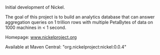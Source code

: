 Initial development of Nickel. 

The goal of this project is to build an analytics database
that can answer aggregation queries on 1 trillion rows with multiple PetaBytes of data on 
1000 machines in < 1 second.

Homepage: www.nickelproject.org

Available at Maven Central: "org.nickelproject:nickel:0.0.4"